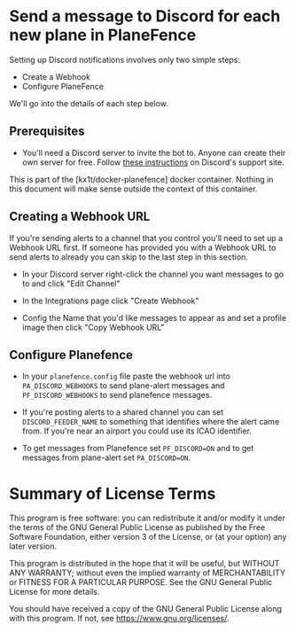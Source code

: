 # Send a message to Discord for each new plane in PlaneFence
Setting up Discord notifications involves only two simple steps:

- Create a Webhook
- Configure PlaneFence

We'll go into the details of each step below.

## Prerequisites

- You'll need a Discord server to invite the bot to. Anyone can create their own server for free. Follow [these instructions](https://support.discord.com/hc/en-us/articles/204849977-How-do-I-create-a-server-) on Discord's support site.

This is part of the [kx1t/docker-planefence] docker container. Nothing in this document will make sense outside the context of this container.

## Creating a Webhook URL

If you're sending alerts to a channel that you control you'll need to set up a Webhook URL first. If someone has provided you with a Webhook URL to send alerts to already you can skip to the last step in this section.

- In your Discord server right-click the channel you want messages to go to and click "Edit Channel"

- In the Integrations page click "Create Webhook"

- Config the Name that you'd like messages to appear as and set a profile image then click "Copy Webhook URL"

## Configure Planefence

- In your `planefence.config` file paste the webhook url into `PA_DISCORD_WEBHOOKS` to send plane-alert messages and `PF_DISCORD_WEBHOOKS` to send planefence messages.

- If you're posting alerts to a shared channel you can set `DISCORD_FEEDER_NAME` to something that identifies where the alert came from. If you're near an airport you could use its ICAO identifier. 

- To get messages from Planefence set `PF_DISCORD=ON` and to get messages from plane-alert set `PA_DISCORD=ON`.

# Summary of License Terms
This program is free software: you can redistribute it and/or modify
it under the terms of the GNU General Public License as published by
the Free Software Foundation, either version 3 of the License, or
(at your option) any later version.

This program is distributed in the hope that it will be useful,
but WITHOUT ANY WARRANTY; without even the implied warranty of
MERCHANTABILITY or FITNESS FOR A PARTICULAR PURPOSE.  See the
GNU General Public License for more details.

You should have received a copy of the GNU General Public License
along with this program.  If not, see <https://www.gnu.org/licenses/>.

